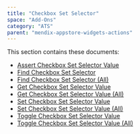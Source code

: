```yaml
---
title: "Checkbox Set Selector"
space: "Add-Ons"
category: "ATS"
parent: "mendix-appstore-widgets-actions"
---
```


This section contains these documents:

* [Assert Checkbox Set Selector Value]()
* [Find Checkbox Set Selector]()
* [Find Checkbox Set Selector (All)]()
* [Get Checkbox Set Selector Value]()
* [Get Checkbox Set Selector Value (All)]()
* [Set Checkbox Set Selector Value]()
* [Set Checkbox Set Selector Value (All)]()
* [Toggle Checkbox Set Selector Value]()
* [Toggle Checkbox Set Selector Value (All)]()
